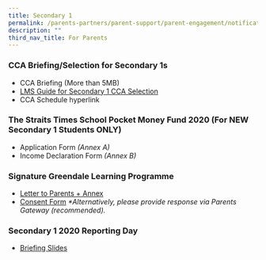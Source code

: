 ```yaml
---
title: Secondary 1
permalink: /parents-partners/parent-support/parent-engagement/notification-to-parents/sec-1/
description: ""
third_nav_title: For Parents
---
```

### CCA Briefing/Selection for Secondary 1s

* CCA Briefing (More than 5MB)
* [LMS Guide for Secondary 1 CCA Selection](/files/Secondary-1-CCA-Selection-LMS-Guide.pdf)
* CCA Schedule hyperlink

### The Straits Times School Pocket Money Fund 2020 (For NEW Secondary 1 Students ONLY)

*   Application Form _(Annex A)_
*   Income Declaration Form _(Annex B)_

### Signature Greendale Learning Programme

* [Letter to Parents + Annex](/files/Signature-Greendale-Learning-Programmes-Secondary-1-2020.pdf)
* [Consent Form](/files/Consent-Form-for-Secondary-1.pdf)
 _*Alternatively, please provide response via Parents Gateway (recommended)._
 
 ### Secondary 1 2020 Reporting Day
 
 * [Briefing Slides](/files/2020-Sec-1-Reporting-Day-Main-Slides_updated-18-Dec-2019.pdf)